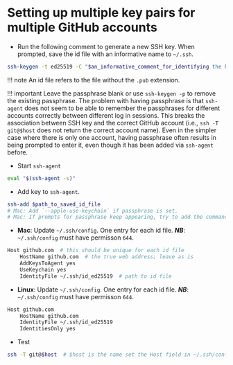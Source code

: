 # Setting up multiple key pairs for multiple GitHub accounts
- Run the following comment to generate a new SSH key. When prompted, save the id file with an informative name to `~/.ssh`. 
```bash
ssh-keygen -t ed25519 -C "$an_informative_comment_for_identifying the key"
```
!!! note
    An id file refers to the file without the `.pub` extension.

!!! important
    Leave the passphrase blank or use `ssh-keygen -p` to remove the existing passphrase. The problem with having passphrase is that `ssh-agent` does not seem to be able to remember the passphrases for different accounts correctly between different log in sessions. This breaks the association between SSH key and the correct GitHub account (i.e., `ssh -T git@$host` does not return the correct account name). Even in the simpler case where there is only one account, having passphrase often results in being prompted to enter it, even though it has been added via `ssh-agent` before.

- Start `ssh-agent`
```bash
eval "$(ssh-agent -s)"
```

- Add key to `ssh-agent`. 
```bash
ssh-add $path_to_saved_id_file
# Mac: Add `--apple-use-keychain` if passphrase is set. 
# Mac: If prompts for passphrase keep appearing, try to add the command to `~/.zshrc` or `~/.bashrc`.
```

- **Mac**: Update `~/.ssh/config`. One entry for each id file. ***NB***: `~/.ssh/config` must have permisson `644`.
```bash
Host github.com  # this should be unique for each id file 
    HostName github.com  # the true web address; leave as is
    AddKeysToAgent yes
    UseKeychain yes
    IdentityFile ~/.ssh/id_ed25519  # path to id file
```

- **Linux**: Update `~/.ssh/config`. One entry for each id file. ***NB***: `~/.ssh/config` must have permisson `644`.
```bash
Host github.com
    HostName github.com
    IdentityFile ~/.ssh/id_ed25519
    IdentitiesOnly yes
```

- Test
```bash
ssh -T git@$host  # $host is the name set the Host field in ~/.ssh/config
```